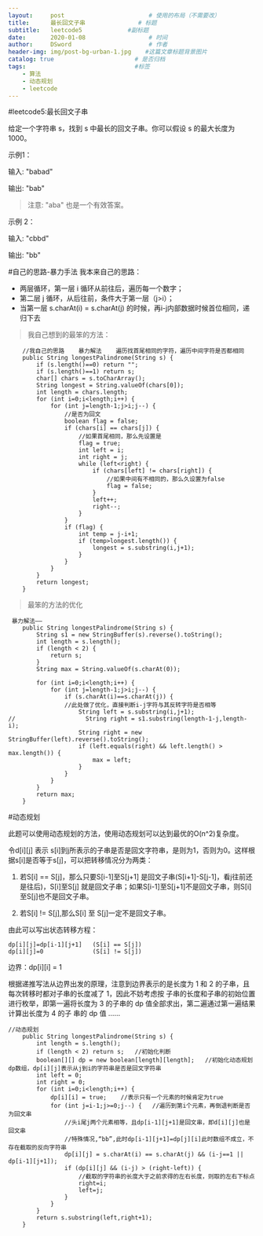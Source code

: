 ```yaml
---
layout:     post                        # 使用的布局（不需要改）
title:      最长回文子串               # 标题 
subtitle:   leetcode5             #副标题
date:       2020-01-08                  # 时间
author:     DSword                      # 作者
header-img: img/post-bg-urban-1.jpg    #这篇文章标题背景图片
catalog: true                       # 是否归档
tags:                               #标签
    - 算法
    - 动态规划
    - leetcode
---
```



#leetcode5:最长回文子串

给定一个字符串 s，找到 s 中最长的回文子串。你可以假设 s 的最大长度为 1000。

示例1：

输入: "babad"

输出: "bab"
>注意: "aba" 也是一个有效答案。

示例 2：

输入: "cbbd"

输出: "bb"

#自己的思路-暴力手法
我本来自己的思路：
- 两层循环，第一层 i 循环从前往后，遍历每一个数字；
- 第二层 j 循环，从后往前，条件大于第一层（j>i）；
- 当第一层 s.charAt(i) = s.charAt(j) 的时候，再i-j内部数据时候首位相同，递归下去


> 我自己想到的最笨的方法：
```
    //我自己的思路    暴力解法    遍历找首尾相同的字符，遍历中间字符是否都相同
    public String longestPalindrome(String s) {
        if (s.length()==0) return "";
        if (s.length()==1) return s;
        char[] chars = s.toCharArray();
        String longest = String.valueOf(chars[0]);
        int length = chars.length;
        for (int i=0;i<length;i++) {
            for (int j=length-1;j>i;j--) {
                //是否为回文
                boolean flag = false;
                if (chars[i] == chars[j]) {
                    //如果首尾相同，那么先设置是
                    flag = true;
                    int left = i;
                    int right = j;
                    while (left<right) {
                        if (chars[left] != chars[right]) {
                            //如果中间有不相同的，那么久设置为false
                            flag = false;
                        }
                        left++;
                        right--;
                    }
                }
                if (flag) {
                    int temp = j-i+1;
                    if (temp>longest.length()) {
                        longest = s.substring(i,j+1);
                    }
                }
            }
        }
        return longest;
    }

```

> 最笨的方法的优化
```
 暴力解法——
    public String longestPalindrome(String s) {
        String s1 = new StringBuffer(s).reverse().toString();
        int length = s.length();
        if (length < 2) {
            return s;
        }
        String max = String.valueOf(s.charAt(0));

        for (int i=0;i<length;i++) {
            for (int j=length-1;j>i;j--) {
                if (s.charAt(i)==s.charAt(j)) {
                //此处做了优化，直接判断i-j字符与其反转字符是否相等
                    String left = s.substring(i,j+1);
//                    String right = s1.substring(length-1-j,length-i);
                    String right = new StringBuffer(left).reverse().toString();
                    if (left.equals(right) && left.length() > max.length()) {
                        max = left;
                    }
                }
            }
        }
        return max;
    }
```

#动态规划

此题可以使用动态规划的方法，使用动态规划可以达到最优的O(n^2)复杂度。

令d[i][j] 表示 s[i]到j所表示的子串是否是回文字符串，是则为1，否则为0。这样根据s[i]是否等于s[j]，可以把转移情况分为两类：
1. 若S[i] == S[j]，那么只要S[i-1]至S[j+1] 是回文子串(S[i+1]-S[j-1]，看j往前还是往后)，S[i]至S[j]
就是回文子串；如果S[i-1]至S[j+1]不是回文子串，则S[i]至S[j]也不是回文子串。

2. 若S[i] != S[j],那么S[i] 至 S[j]一定不是回文子串。

由此可以写出状态转移方程：

    dp[i][j]=dp[i-1][j+1]   (S[i] == S[j])
    dp[i][j]=0              (S[i] != S[j])

边界：dp[i][i] = 1


根据递推写法从边界出发的原理，注意到边界表示的是长度为 1 和 2 的子串，且每次转移时都对子串的长度减了 1，因此不妨考虑按
子串的长度和子串的初始位置进行枚举，即第一遍将长度为 3 的子串的 dp 值全部求出，第二遍通过第一遍结果计算出长度为 4 的子
串的 dp 值 ……


```
//动态规划
    public String longestPalindrome(String s) {
        int length = s.length();
        if (length < 2) return s;   //初始化判断
        boolean[][] dp = new boolean[length][length];   //初始化动态规划dp数组，dp[i][j]表示从j到i的字符串是否是回文字符串
        int left = 0;
        int right = 0;
        for (int i=0;i<length;i++) {
            dp[i][i] = true;    //表示只有一个元素的时候肯定为true
            for (int j=i-1;j>=0;j--) {   //遍历到第i个元素，再倒退判断是否为回文串
                //头i尾j两个元素相等，且dp[i-1][j+1]是回文串，即d[i][j]也是回文串
                //特殊情况,“bb”,此时dp[i-1][j+1]=dp[j][i]此时数组不成立，不存在截取的反向字符串
                dp[i][j] = s.charAt(i) == s.charAt(j) && (i-j==1 || dp[i-1][j+1]);
                if (dp[i][j] && (i-j) > (right-left)) {
                    //截取的字符串的长度大于之前求得的左右长度，则取的左右下标点
                    right=i;
                    left=j;
                }
            }
        }
        return s.substring(left,right+1);
    }
```




















